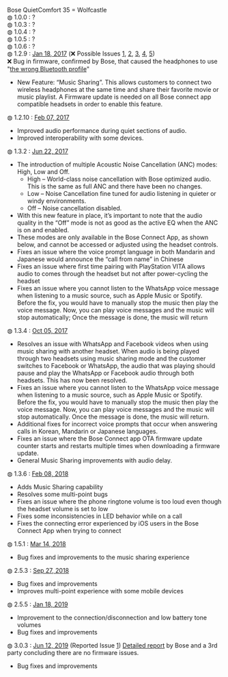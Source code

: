 Bose QuietComfort 35 = Wolfcastle</br>
&#9677; 1.0.0 : ?</br>
&#9677; 1.0.3 : ?</br>
&#9677; 1.0.4 : ?</br>
&#9677; 1.0.5 : ?</br>
&#9677; 1.0.6 : ?</br>
&#9677; 1.2.9 : <a href="https://community.bose.com/t5/Headphones-Archive/Bose-Connect-App-3-1-0-Update-Available/m-p/37329">Jan 18, 2017</a> (❌ Possible Issues <a href="https://www.whathifi.com/news/users-complain-poor-sound-quality-after-bose-headphones-firmware-update">1</a>, <a href="https://www.cnet.com/news/bose-investigates-mysterious-quietcomfort-35-firmware-issue/">2</a>, <a href="https://www.techradar.com/news/bose-qc35-noise-cancelling-was-gimped-by-recent-software-update-claim-owners">3</a>, <a href="https://www.cnet.com/news/bose-investigates-mysterious-quietcomfort-35-firmware-issue/">4</a>, <a href="https://medium.com/@Xander51/the-bose-quietcomfort-35-firmware-conspiracy-hole-a5f46ec050cf">5</a>)</br>
❌ Bug in firmware, confirmed by Bose, that caused the headphones to use "<a href="https://community.bose.com/t5/Around-On-Ear-Headphones/Bose-QC-35-Firmware-4-5-2-Noise-Cancellation-Investigation/td-p/285738#howwegothere">the wrong Bluetooth profile</a>"<ul>
  <li>New Feature: “Music Sharing”. This allows customers to connect two wireless headphones at the same time and share their favorite movie or music playlist. A Firmware update is needed on all Bose connect app compatible headsets in order to enable this feature.</li>
</ul>
&#9677; 1.2.10 : <a href="https://community.bose.com/t5/Headphones-Archive/QC35-Firmware-1-2-10-Available-Now/m-p/37313">Feb 07, 2017</a></br>
<ul>
  <li>Improved audio performance during quiet sections of audio.</li>
  <li>Improved interoperability with some devices.</li>
</ul>
&#9677; 1.3.2 : <a href="https://community.bose.com/t5/Headphones-Archive/QC35-Firmware-Update-V1-3-2-Available-June-22nd/td-p/56833">Jun 22, 2017</a></br>
<ul>
  <li>The introduction of multiple Acoustic Noise Cancellation (ANC) modes: High, Low and Off.
    <ul>
      <li>High – World-class noise cancellation with Bose optimized audio.  This is the same as full ANC and there have been no changes.</li>
      <li>Low – Noise Cancellation fine tuned for audio listening in quieter or windy environments.</li>
      <li>Off – Noise cancellation disabled.</li>
    </ul>
  </li>
  <li>With this new feature in place, it’s important to note that the audio quality in the “Off” mode is not as good as the active EQ when the ANC is on and enabled.</li>
  <li>These modes are only available in the Bose Connect App, as shown below, and cannot be accessed or adjusted using the headset controls.</li>
  <li>Fixes an issue where the voice prompt language in both Mandarin and Japanese would announce the “call from name” in Chinese</li>
  <li>Fixes an issue where first time pairing with PlayStation VITA allows audio to comes through the headset but not after power-cycling the headset</li>
  <li>Fixes an issue where you cannot listen to the WhatsApp voice message when listening to a music source, such as Apple Music or Spotify. Before the fix, you would have to manually stop the music then play the voice message. Now, you can play voice messages and the music will stop automatically; Once the message is done, the music will return</li>
</ul>
&#9677; 1.3.4 : <a href="https://community.bose.com/t5/Headphones-Archive/Wireless-Headphones-Firmware-Updates-Available/m-p/78417">Oct 05, 2017</a></br>
<ul>
  <li>Resolves an issue with WhatsApp and Facebook videos when using music sharing with another headset.  When audio is being played through two headsets using music sharing mode and the customer switches to Facebook or WhatsApp, the audio that was playing should pause and play the WhatsApp or Facebook audio through both headsets.  This has now been resolved.</li>
  <li>Fixes an issue where you cannot listen to the WhatsApp voice message when listening to a music source, such as Apple Music or Spotify.  Before the fix, you would have to manually stop the music then play the voice message. Now, you can play voice messages and the music will stop automatically. Once the message is done, the music will return.</li>
  <li>Additional fixes for incorrect voice prompts that occur when answering calls in Korean, Mandarin or Japanese languages.</li>
  <li>Fixes an issue where the Bose Connect app OTA firmware update counter starts and restarts multiple times when downloading a firmware update.</li>
  <li>General Music Sharing improvements with audio delay.</li>
</li>
</ul>
&#9677; 1.3.6 : <a href="https://community.bose.com/t5/Headphones-Archive/New-Firmware-updates-available-for-QC35-Series-II-2-2-1-and-QC35/m-p/109701https://community.bose.com/t5/Headphones-Archive/New-Firmware-updates-available-for-QC35-Series-II-2-2-1-and-QC35/m-p/109701">Feb 08, 2018</a></br>
<ul>
  <li>Adds Music Sharing capability</li>
  <li>Resolves some multi-point bugs</li>
  <li>Fixes an issue where the phone ringtone volume is too loud even though the headset volume is set to low</li>
  <li>Fixes some inconsistencies in LED behavior while on a call</li>
  <li>Fixes the connecting error experienced by iOS users in the Bose Connect App when trying to connect</li>
</li>
</ul>
&#9677; 1.5.1 : <a href="https://community.bose.com/t5/Headphones-Archive/Bluetooth-Headphones-Firmware-Release-March-2018/m-p/115745">Mar 14, 2018</a></br>
<ul>
  <li>Bug fixes and improvements to the music sharing experience</li>
</ul>
&#9677; 2.5.3 : <a href="https://community.bose.com/t5/Headphones-Archive/Updated-10-31-New-Firmware-Update-for-Bluetooth-Headphones/m-p/147985">Sep 27, 2018</a></br>
<ul>
  <li>Bug fixes and improvements</li>
  <li>Improves multi-point experience with some mobile devices</li>
</ul>
&#9677; 2.5.5 : <a href="https://community.bose.com/t5/Headphones-Archive/New-Firmware-Available-for-QC35-Series-I-Wireless-Headphones/m-p/180076">Jan 18, 2019</a></br>
<ul>
  <li>Improvement to the connection/disconnection and low battery tone volumes</li>
  <li>Bug fixes and improvements</li>
</ul>
&#9677; 3.0.3 : <a href="https://community.bose.com/t5/Around-On-Ear-Headphones/QC35-I-Firmware-Update-June-12th-2019/m-p/212297">Jun 12, 2019</a> (Reported Issue <a href="https://www.techradar.com/news/bose-qc35-noise-cancelling-was-gimped-by-recent-software-update-claim-owners">1</a>) <a href="https://community.bose.com/t5/Around-On-Ear-Headphones/Bose-QC-35-Firmware-4-5-2-Noise-Cancellation-Investigation/td-p/285738">Detailed report</a> by Bose and a 3rd party concluding there are no firmware issues.</br>
<ul>
  <li>Bug fixes and improvements </li>
</ul>
